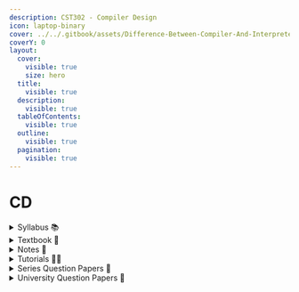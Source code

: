 ```yaml
---
description: CST302 - Compiler Design
icon: laptop-binary
cover: ../../.gitbook/assets/Difference-Between-Compiler-And-Interpreter-In-Java.jpg
coverY: 0
layout:
  cover:
    visible: true
    size: hero
  title:
    visible: true
  description:
    visible: true
  tableOfContents:
    visible: true
  outline:
    visible: true
  pagination:
    visible: true
---
```


# CD

<details>

<summary>Syllabus 📚 </summary>

[CST302](https://drive.google.com/file/d/1e9Qw3OBd-6J6HNeG4o5Su8IemiUa3-4w/view?usp=sharing) 👈

</details>

<details>

<summary>Textbook 📖</summary>

[CD Textbook](https://drive.google.com/drive/folders/1FFT9Dh78zvQIbRKo35_ilzxIqCnNP3M2?usp=drive_link) 👈

</details>

<details>

<summary>Notes 📒</summary>

[CD Notes](https://drive.google.com/drive/folders/1zJWaQQy1mcNvWS6TQLITahQ3Bfi0UYQp?usp=drive_link) 👈

</details>

<details>

<summary>Tutorials 🧑‍🏫</summary>

[Geeks for Geeks - Compiler Design Tutorial](https://www.geeksforgeeks.org/compiler-design-tutorials/) 👈

</details>

<details>

<summary>Series Question Papers 📃</summary>

[CD Series QPs](https://drive.google.com/drive/folders/1du3Ay42gdIxXxeTwQI6eXyLRi3xtnzLu?usp=drive_link) 👈

</details>

<details>

<summary>University Question Papers 📄</summary>

[CD PYQs](https://drive.google.com/drive/folders/1AUos1x1JE3TXd9sMVZfOBdrZdGzqtupo?usp=drive_link) 👈

</details>
